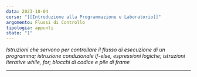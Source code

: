```yaml
---
data: 2023-10-04
corso: "[[Introduzione alla Programmazione e Laboratorio]]"
argomento: Flussi di Controllo
tipologia: appunti
stato: "1"
---
```

*Istruzioni che servono per controllare il flusso di esecuzione di un programma; istruzione condizionale if-else, espressioni logiche; istruzioni iterative while, for;  blocchi di codice e pile di frame*
- - -
